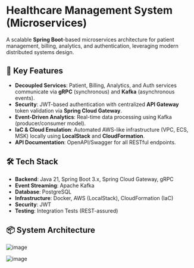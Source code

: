 # Healthcare Management System (Microservices)  

A scalable **Spring Boot**-based microservices architecture for patient management, billing, analytics, and authentication, leveraging modern distributed systems design.  


## 🚀 Key Features  
- **Decoupled Services**: Patient, Billing, Analytics, and Auth services communicate via **gRPC** (synchronous) and **Kafka** (asynchronous events).  
- **Security**: JWT-based authentication with centralized **API Gateway** token validation via **Spring Cloud Gateway**.  
- **Event-Driven Analytics**: Real-time data processing using Kafka (producer/consumer model).  
- **IaC & Cloud Emulation**: Automated AWS-like infrastructure (VPC, ECS, MSK) locally using **LocalStack** and **CloudFormation**.  
- **API Documentation**: OpenAPI/Swagger for all RESTful endpoints.  

## 🛠️ Tech Stack  
- **Backend**: Java 21, Spring Boot 3.x, Spring Cloud Gateway, gRPC  
- **Event Streaming**: Apache Kafka  
- **Database**: PostgreSQL  
- **Infrastructure**: Docker, AWS (LocalStack), CloudFormation (IaC)  
- **Security**: JWT
- **Testing**: Integration Tests (REST-assured) 

## 📦 System Architecture 

![image](https://github.com/user-attachments/assets/efb7d1ee-ddb7-4042-86fc-9638c85ecbdd)

![image](https://github.com/user-attachments/assets/d977c4d8-761d-4503-b957-1ebbc7c83d5b)







